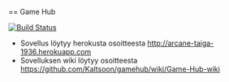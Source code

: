 == Game Hub

[![Build Status](https://travis-ci.org/Kaltsoon/gamehub.png)](https://travis-ci.org/Kaltsoon/gamehub)

* Sovellus löytyy herokusta osoitteesta http://arcane-taiga-1936.herokuapp.com
* Sovelluksen wiki löytyy osoitteesta https://github.com/Kaltsoon/gamehub/wiki/Game-Hub-wiki
